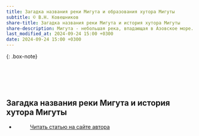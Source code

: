 ```yaml
---
title: Загадка названия реки Мигута и образования хутора Мигуты
subtitle: © В.Н. Ковешников
share-title: Загадка названия реки Мигута и история хутора Мигуты
share-description: Мигута - небольшая река, впадающая в Азовское море. Хутор Мигуты был основан в 30-х годах XX. Происхождение названия "Мигута" остается неясным.
last_modified_at: 2024-09-24 15:00 +0300
date: 2024-09-24 15:00 +0300
---
```

{: .box-note}
## <br><br><br>Загадка названия реки Мигута и история хутора Мигуты

<ul class="pagination blog-pager"><li class="page-item previous"><figure><a class="page-link" href="{{ page.url | absolute_url | strip_index | replace:'/amp/','/' }}" data-toggle="tooltip" data-placement="top" title="Перейти на основную версию сайта">Читать статью на сайте автора</a></figure></li></ul>